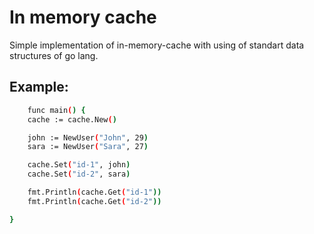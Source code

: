 # In memory cache

Simple implementation of in-memory-cache with using of standart data structures of go lang. 

## Example:

```sh
    func main() {
	cache := cache.New()

	john := NewUser("John", 29)
	sara := NewUser("Sara", 27)

	cache.Set("id-1", john)
	cache.Set("id-2", sara)

	fmt.Println(cache.Get("id-1"))
	fmt.Println(cache.Get("id-2"))

}
```